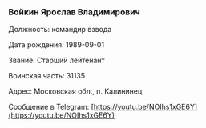 ### Войкин Ярослав Владимирович

Должность: командир взвода

Дата рождения: 1989-09-01

Звание: Старший лейтенант

Воинская часть: 31135

Адрес: Московская обл., п. Калининец

Сообщение в Telegram: [https://youtu.be/NOIhs1xGE6Y](https://youtu.be/NOIhs1xGE6Y)
